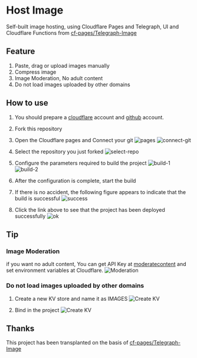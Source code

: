 # Host Image

Self-built image hosting, using Cloudflare Pages and Telegraph, UI and Cloudflare Functions from [cf-pages/Telegraph-Image](https://github.com/cf-pages/Telegraph-Image)

## Feature

1. Paste, drag or upload images manually
2. Compress image
2. Image Moderation,  No adult content
2. Do not load images uploaded by other domains 

## How to use

1. You should prepare a [cloudflare](https://www.cloudflare.com/) account and [ github](https://github.com/) account.

2. Fork this repository

3. Open the Cloudflare pages and Connect your git
   ![pages](./md/connect-git.png)
   ![connect-git](./md/connect-git-2.png)
4. Select the repository you just forked
   ![select-repo](./md/select-repo.png)

5. Configure the parameters required to build the project
   ![build-1](./md/build-1.png)
   ![build-2](./md/build-2.png)
6. After the configuration is complete, start the build
7. If there is no accident, the following figure appears to indicate that the build is successful
   ![success](./md/success.png)
8. Click the link above to see that the project has been deployed successfully
   ![ok](./md/ok.png)


## Tip
### Image Moderation
if you want no adult content, You can get API Key at [moderatecontent](https://www.moderatecontent.com/) and set environment variables at Cloudflare.
![Moderation](./md/tip-1.png)

### Do not load images uploaded by other domains
1. Create a new KV store and name it as IMAGES
![Create KV](./md/tip-2-1.png)

2. Bind in the project
![Create KV](./md/tip-2-2.png)

## Thanks

This project has been transplanted on the basis of [cf-pages/Telegraph-Image](https://github.com/cf-pages/Telegraph-Image)
